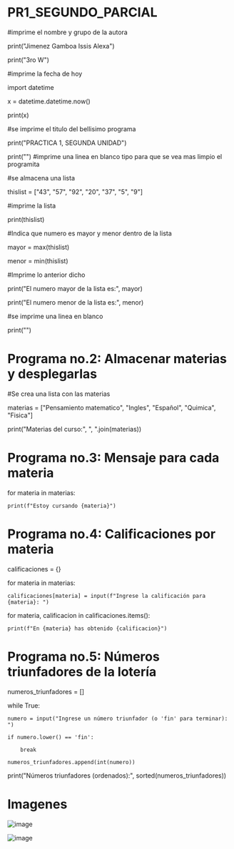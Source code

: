 # PR1_SEGUNDO_PARCIAL

#imprime el nombre y grupo de la autora

print("Jimenez Gamboa Issis Alexa")

print("3ro W")


#imprime la fecha de hoy

import datetime

x = datetime.datetime.now()

print(x)


#se imprime el titulo del bellisimo programa 

print("PRACTICA 1, SEGUNDA UNIDAD")

print("") #imprime una linea en blanco tipo para que se vea mas limpio el programita 


#se almacena una lista 

thislist = ["43", "57", "92", "20", "37", "5", "9"]


#imprime la lista 

print(thislist)

#Indica que numero es mayor y menor dentro de la lista 

mayor = max(thislist)

menor = min(thislist)


#Imprime lo anterior dicho 

print("El numero mayor de la lista es:", mayor)

print("El numero menor de la lista es:", menor)


#se imprime una linea en blanco 

print("")


# Programa no.2: Almacenar materias y desplegarlas

#Se crea una lista con las materias

materias = ["Pensamiento matematico", "Ingles", "Español", "Quimica", "Fisica"]

print("Materias del curso:", ", ".join(materias))


# Programa no.3: Mensaje para cada materia

for materia in materias:

    print(f"Estoy cursando {materia}")


# Programa no.4: Calificaciones por materia

calificaciones = {}

for materia in materias:

    calificaciones[materia] = input(f"Ingrese la calificación para {materia}: ")
    
for materia, calificacion in calificaciones.items():

    print(f"En {materia} has obtenido {calificacion}")


# Programa no.5: Números triunfadores de la lotería

numeros_triunfadores = []

while True:

    numero = input("Ingrese un número triunfador (o 'fin' para terminar): ")
    
    if numero.lower() == 'fin':
    
        break
        
    numeros_triunfadores.append(int(numero))
    
print("Números triunfadores (ordenados):", sorted(numeros_triunfadores))


# Imagenes
![image](https://github.com/user-attachments/assets/ba73c5bb-9cb9-4615-a746-f495f2071336)

![image](https://github.com/user-attachments/assets/1df1c1fa-fc1c-448b-aa20-0f854f5067c7)

